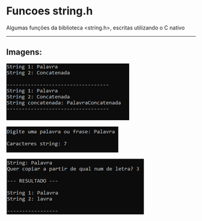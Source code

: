 # Funcoes string.h
 Algumas funções da biblioteca <string.h>, escritas utilizando o C nativo

 ---

 ## Imagens:

 ![Strcat](/Imagens/Strcat.png)

 ![Strlen](/Imagens/Strlen.png)

 ![Strncpy](/Imagens/Strncpy.png)

 